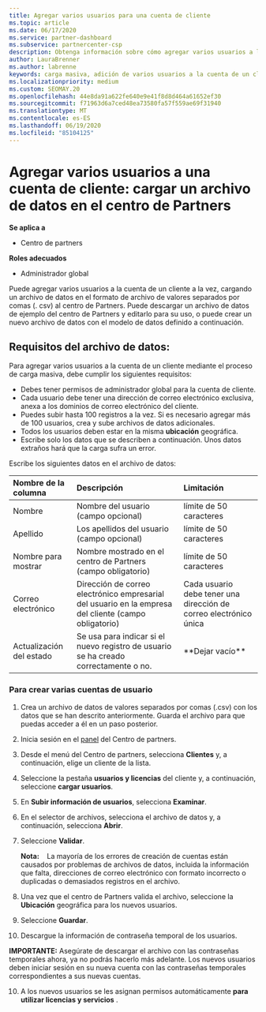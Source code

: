 ```yaml
---
title: Agregar varios usuarios para una cuenta de cliente
ms.topic: article
ms.date: 06/17/2020
ms.service: partner-dashboard
ms.subservice: partnercenter-csp
description: Obtenga información sobre cómo agregar varios usuarios a la cuenta de un cliente a la vez. Cargue un archivo de datos en el centro de Partners con el formato de archivo de valores separados por comas (. csv).
author: LauraBrenner
ms.author: labrenne
keywords: carga masiva, adición de varios usuarios a la cuenta de un cliente, adición de usuarios del cliente, carga masiva de usuarios del cliente, cuenta del cliente, usuarios del cliente, usuarios
ms.localizationpriority: medium
ms.custom: SEOMAY.20
ms.openlocfilehash: 44e8da91a622fe640e9e41f8d8d464a61652ef30
ms.sourcegitcommit: f71963d6a7ced48ea73580fa57f559ae69f31940
ms.translationtype: MT
ms.contentlocale: es-ES
ms.lasthandoff: 06/19/2020
ms.locfileid: "85104125"
---
```

# <a name="add-multiple-users-to-a-customer-account---upload-a-data-file-to-partner-center"></a>Agregar varios usuarios a una cuenta de cliente: cargar un archivo de datos en el centro de Partners

**Se aplica a**

- Centro de partners

**Roles adecuados**

- Administrador global

Puede agregar varios usuarios a la cuenta de un cliente a la vez, cargando un archivo de datos en el formato de archivo de valores separados por comas (. csv) al centro de Partners. Puede descargar un archivo de datos de ejemplo del centro de Partners y editarlo para su uso, o puede crear un nuevo archivo de datos con el modelo de datos definido a continuación.

## <a name="data-file-requirements"></a><a href="" id="creatingtheimportcsvfile"></a>Requisitos del archivo de datos:

Para agregar varios usuarios a la cuenta de un cliente mediante el proceso de carga masiva, debe cumplir los siguientes requisitos:

- Debes tener permisos de administrador global para la cuenta de cliente.
- Cada usuario debe tener una dirección de correo electrónico exclusiva, anexa a los dominios de correo electrónico del cliente.
- Puedes subir hasta 100 registros a la vez. Si es necesario agregar más de 100 usuarios, crea y sube archivos de datos adicionales.
- Todos los usuarios deben estar en la misma **ubicación** geográfica.
- Escribe solo los datos que se describen a continuación. Unos datos extraños hará que la carga sufra un error.

Escribe los siguientes datos en el archivo de datos:

| **Nombre de la columna** | **Descripción**  | **Limitación**  |
|:-------- |:------  |:----- |
| Nombre  | Nombre del usuario (campo opcional)  | límite de 50 caracteres  |
| Apellido  | Los apellidos del usuario (campo opcional)  | límite de 50 caracteres  |
| Nombre para mostrar    | Nombre mostrado en el centro de Partners (campo obligatorio)                            | límite de 50 caracteres                         |
| Correo electrónico   | Dirección de correo electrónico empresarial del usuario en la empresa del cliente (campo obligatorio)           | Cada usuario debe tener una dirección de correo electrónico única |
| Actualización del estado   | Se usa para indicar si el nuevo registro de usuario se ha creado correctamente o no. | \*\*Dejar vacío\*\*                        |

### <a name="to-create-multiple-user-accounts"></a><a href="" id="createmultipleuseraccounts"></a>Para crear varias cuentas de usuario

<a href="" id="creatingtheaccounts"></a>

1. Crea un archivo de datos de valores separados por comas (.csv) con los datos que se han descrito anteriormente. Guarda el archivo para que puedas acceder a él en un paso posterior.

2. Inicia sesión en el [panel](https://partner.microsoft.com/dashboard) del Centro de partners.

3. Desde el menú del Centro de partners, selecciona **Clientes** y, a continuación, elige un cliente de la lista.

4. Seleccione la pestaña **usuarios y licencias** del cliente y, a continuación, seleccione **cargar usuarios**.

5. En **Subir información de usuarios**, selecciona **Examinar**.

6. En el selector de archivos, selecciona el archivo de datos y, a continuación, selecciona **Abrir**.

7. Seleccione **Validar**.

    **Nota:**    La mayoría de los errores de creación de cuentas están causados por problemas de archivos de datos, incluida la información que falta, direcciones de correo electrónico con formato incorrecto o duplicadas o demasiados registros en el archivo.

8. Una vez que el centro de Partners valida el archivo, seleccione la **Ubicación** geográfica para los nuevos usuarios.
9. Seleccione **Guardar**.
10. Descargue la información de contraseña temporal de los usuarios.

**IMPORTANTE:** Asegúrate de descargar el archivo con las contraseñas temporales ahora, ya no podrás hacerlo más adelante. Los nuevos usuarios deben iniciar sesión en su nueva cuenta con las contraseñas temporales correspondientes a sus nuevas cuentas.

10. A los nuevos usuarios se les asignan permisos automáticamente **para utilizar licencias y servicios** . 

 

 



